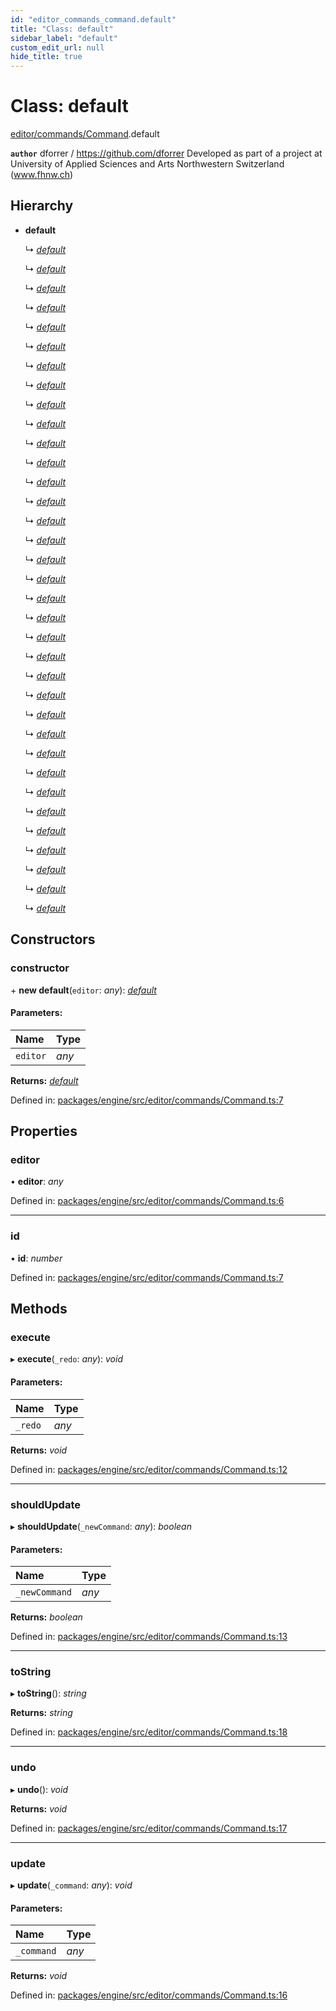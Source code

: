 ```yaml
---
id: "editor_commands_command.default"
title: "Class: default"
sidebar_label: "default"
custom_edit_url: null
hide_title: true
---
```


# Class: default

[editor/commands/Command](../modules/editor_commands_command.md).default

**`author`** dforrer / https://github.com/dforrer
Developed as part of a project at University of Applied Sciences and Arts Northwestern Switzerland (www.fhnw.ch)

## Hierarchy

* **default**

  ↳ [*default*](editor_commands_addmultipleobjectscommand.default.md)

  ↳ [*default*](editor_commands_addobjectcommand.default.md)

  ↳ [*default*](editor_commands_deselectcommand.default.md)

  ↳ [*default*](editor_commands_deselectmultiplecommand.default.md)

  ↳ [*default*](editor_commands_duplicatecommand.default.md)

  ↳ [*default*](editor_commands_duplicatemultiplecommand.default.md)

  ↳ [*default*](editor_commands_groupmultiplecommand.default.md)

  ↳ [*default*](editor_commands_loadmaterialslotcommand.default.md)

  ↳ [*default*](editor_commands_loadmaterialslotmultiplecommand.default.md)

  ↳ [*default*](editor_commands_removemultipleobjectscommand.default.md)

  ↳ [*default*](editor_commands_removeobjectcommand.default.md)

  ↳ [*default*](editor_commands_reparentcommand.default.md)

  ↳ [*default*](editor_commands_reparentmultiplecommand.default.md)

  ↳ [*default*](editor_commands_reparentmultiplewithpositioncommand.default.md)

  ↳ [*default*](editor_commands_rotatearoundcommand.default.md)

  ↳ [*default*](editor_commands_rotatearoundmultiplecommand.default.md)

  ↳ [*default*](editor_commands_rotateonaxiscommand.default.md)

  ↳ [*default*](editor_commands_rotateonaxismultiplecommand.default.md)

  ↳ [*default*](editor_commands_scalecommand.default.md)

  ↳ [*default*](editor_commands_scalemultiplecommand.default.md)

  ↳ [*default*](editor_commands_selectcommand.default.md)

  ↳ [*default*](editor_commands_selectmultiplecommand.default.md)

  ↳ [*default*](editor_commands_setpositioncommand.default.md)

  ↳ [*default*](editor_commands_setpositionmultiplecommand.default.md)

  ↳ [*default*](editor_commands_setpropertiescommand.default.md)

  ↳ [*default*](editor_commands_setpropertiesmultiplecommand.default.md)

  ↳ [*default*](editor_commands_setpropertycommand.default.md)

  ↳ [*default*](editor_commands_setpropertymultiplecommand.default.md)

  ↳ [*default*](editor_commands_setrotationcommand.default.md)

  ↳ [*default*](editor_commands_setrotationmultiplecommand.default.md)

  ↳ [*default*](editor_commands_setscalecommand.default.md)

  ↳ [*default*](editor_commands_setscalemultiplecommand.default.md)

  ↳ [*default*](editor_commands_setselectioncommand.default.md)

  ↳ [*default*](editor_commands_translatecommand.default.md)

  ↳ [*default*](editor_commands_translatemultiplecommand.default.md)

## Constructors

### constructor

\+ **new default**(`editor`: *any*): [*default*](editor_commands_command.default.md)

#### Parameters:

Name | Type |
:------ | :------ |
`editor` | *any* |

**Returns:** [*default*](editor_commands_command.default.md)

Defined in: [packages/engine/src/editor/commands/Command.ts:7](https://github.com/xr3ngine/xr3ngine/blob/716a06460/packages/engine/src/editor/commands/Command.ts#L7)

## Properties

### editor

• **editor**: *any*

Defined in: [packages/engine/src/editor/commands/Command.ts:6](https://github.com/xr3ngine/xr3ngine/blob/716a06460/packages/engine/src/editor/commands/Command.ts#L6)

___

### id

• **id**: *number*

Defined in: [packages/engine/src/editor/commands/Command.ts:7](https://github.com/xr3ngine/xr3ngine/blob/716a06460/packages/engine/src/editor/commands/Command.ts#L7)

## Methods

### execute

▸ **execute**(`_redo`: *any*): *void*

#### Parameters:

Name | Type |
:------ | :------ |
`_redo` | *any* |

**Returns:** *void*

Defined in: [packages/engine/src/editor/commands/Command.ts:12](https://github.com/xr3ngine/xr3ngine/blob/716a06460/packages/engine/src/editor/commands/Command.ts#L12)

___

### shouldUpdate

▸ **shouldUpdate**(`_newCommand`: *any*): *boolean*

#### Parameters:

Name | Type |
:------ | :------ |
`_newCommand` | *any* |

**Returns:** *boolean*

Defined in: [packages/engine/src/editor/commands/Command.ts:13](https://github.com/xr3ngine/xr3ngine/blob/716a06460/packages/engine/src/editor/commands/Command.ts#L13)

___

### toString

▸ **toString**(): *string*

**Returns:** *string*

Defined in: [packages/engine/src/editor/commands/Command.ts:18](https://github.com/xr3ngine/xr3ngine/blob/716a06460/packages/engine/src/editor/commands/Command.ts#L18)

___

### undo

▸ **undo**(): *void*

**Returns:** *void*

Defined in: [packages/engine/src/editor/commands/Command.ts:17](https://github.com/xr3ngine/xr3ngine/blob/716a06460/packages/engine/src/editor/commands/Command.ts#L17)

___

### update

▸ **update**(`_command`: *any*): *void*

#### Parameters:

Name | Type |
:------ | :------ |
`_command` | *any* |

**Returns:** *void*

Defined in: [packages/engine/src/editor/commands/Command.ts:16](https://github.com/xr3ngine/xr3ngine/blob/716a06460/packages/engine/src/editor/commands/Command.ts#L16)
